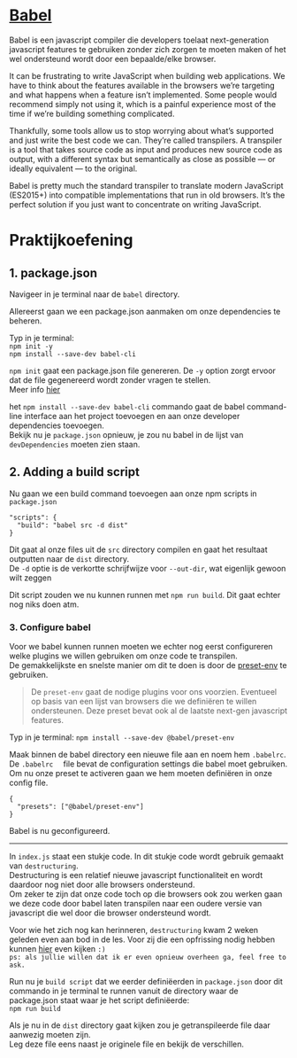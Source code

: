 # [Babel](https://babeljs.io/)

Babel is een javascript compiler die developers toelaat next-generation javascript features te gebruiken
zonder zich zorgen te moeten maken of het wel ondersteund wordt door een bepaalde/elke browser.

It can be frustrating to write JavaScript when building web applications. We have to think about the features available in the browsers we’re targeting and what happens when a feature isn’t implemented. Some people would recommend simply not using it, which is a painful experience most of the time if we’re building something complicated.

Thankfully, some tools allow us to stop worrying about what’s supported and just write the best code we can. They’re called transpilers. A transpiler is a tool that takes source code as input and produces new source code as output, with a different syntax but semantically as close as possible — or ideally equivalent — to the original.

Babel is pretty much the standard transpiler to translate modern JavaScript (ES2015+) into compatible implementations that run in old browsers. It’s the perfect solution if you just want to concentrate on writing JavaScript.

# Praktijkoefening
## 1. package.json
Navigeer in je terminal naar de ``babel`` directory.

Allereerst gaan we een package.json aanmaken om onze dependencies te beheren.

Typ in je terminal:  
``npm init -y``  
``npm install --save-dev babel-cli``

``npm init`` gaat een package.json file genereren. De ``-y`` option zorgt ervoor dat de file gegenereerd wordt zonder vragen
te stellen.  
Meer info [hier](https://docs.npmjs.com/cli/init)

het ``npm install --save-dev babel-cli`` commando gaat de babel command-line interface aan het project toevoegen en aan 
onze developer dependencies toevoegen.  
Bekijk nu je ``package.json`` opnieuw, je zou nu babel in de lijst van ``devDependencies`` moeten zien staan.


## 2. Adding a build script 
Nu gaan we een build command toevoegen aan onze npm scripts in ``package.json``

```
"scripts": {
  "build": "babel src -d dist"
}
```
Dit gaat al onze files uit de ``src`` directory compilen en gaat het resultaat outputten naar de ``dist`` directory.  
De ``-d`` optie is de verkortte schrijfwijze voor ``--out-dir``, wat eigenlijk gewoon wilt zeggen 

Dit script zouden we nu kunnen runnen met ``npm run build``. Dit gaat echter nog niks doen atm.  

### 3. Configure babel
Voor we babel kunnen runnen moeten we echter nog eerst configureren welke plugins we willen gebruiken om onze code te transpilen.  
De gemakkelijkste en snelste manier om dit te doen is door de [preset-env](https://babeljs.io/docs/en/babel-preset-env/)
te gebruiken.  
            
> De ``preset-env`` gaat de nodige plugins voor ons voorzien. Eventueel op basis van een lijst van browsers die we 
>definiëren te willen ondersteunen. Deze preset bevat ook al de laatste next-gen javascript features.

Typ in je terminal: ``npm install --save-dev @babel/preset-env``

Maak binnen de babel directory een nieuwe file aan en noem hem ``.babelrc``.  
De ``.babelrc  `` file bevat de configuration settings die babel moet gebruiken.  
Om nu onze preset te activeren gaan we hem moeten definiëren in onze config file.
```
{
  "presets": ["@babel/preset-env"]
}
```
Babel is nu geconfigureerd.

---
In ``index.js`` staat een stukje code. In dit stukje code wordt gebruik gemaakt van `destructuring`.  
Destructuring is een relatief nieuwe javascript functionaliteit en wordt daardoor nog niet door alle browsers ondersteund.  
Om zeker te zijn dat onze code toch op die browsers ook zou werken gaan we deze code door babel laten transpilen naar een oudere versie van javascript die wel door die browser ondersteund wordt.  

Voor wie het zich nog kan herinneren, `destructuring` kwam 2 weken geleden even aan bod in de les. Voor zij die een opfrissing nodig hebben kunnen 
[hier](https://www.sitepoint.com/es6-destructuring-assignment/) even kijken ``:)``  
``ps: als jullie willen dat ik er even opnieuw overheen ga, feel free to ask.``

Run nu je ``build script`` dat we eerder definiëerden in ``package.json`` door dit commando in je terminal te runnen vanuit
de directory waar de package.json staat waar je het script definiëerde:  
``npm run build``

Als je nu in de `dist` directory gaat kijken zou je getranspileerde file daar aanwezig moeten zijn.  
Leg deze file eens naast je originele file en bekijk de verschillen.
